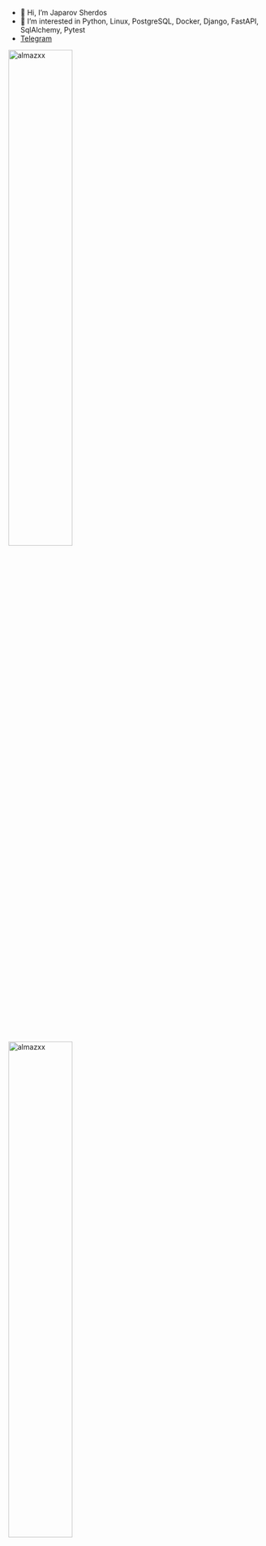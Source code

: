 - 👋 Hi, I’m Japarov Sherdos
- 👀 I’m interested in Python, Linux, PostgreSQL, Docker, Django, FastAPI, SqlAlchemy, Pytest
- <a href="https://t.me/Sherdos26">Telegram</a>
<p align="left">
<img height="50%" width="auto" src="https://github-readme-stats.vercel.app/api?username=Sherdos&show_icons=true&&count_private=true&theme=github&hide_border=true&bg_color=00000000&hide=issues,contribs&locale=en" alt="almazxx" />

<img height="50%" width="auto" src="https://github-readme-stats.vercel.app/api/top-langs?username=Sherdos&show_icons=true&count_private=true&theme=github&hide_border=true&bg_color=00000000&locale=en&layout=compact" alt="almazxx" />
</p>

[![GitHub Streak](https://streak-stats.demolab.com?user=SaidisIam&theme=sea-dark)](https://git.io/streak-stats)
